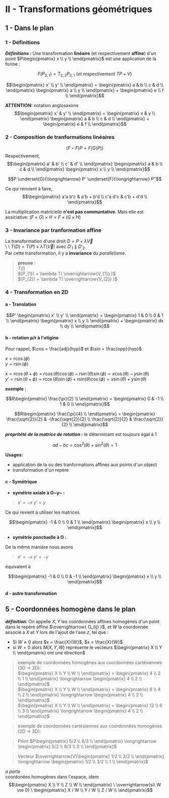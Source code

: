 #   II - Transformations géométriques

##  1 - Dans le plan

### 1 - Définitions

__*Définitions :*__ Une transformation __linéaire__ (et respectivement __affine__) d'un point 
$P\begin{pmatrix}
	x \\
	y \\
	\end{pmatrix}$ est une application de la forme :  
 
$$F(P_{2,1}) = T_{2,2}P_{2,1}\  ( et\ respectivement\  TP + V)$$


$$\begin{pmatrix}
	x' \\
	y' \\
	\end{pmatrix} = \begin{pmatrix}
	a & b \\
	c & d \\
\end{pmatrix} \begin{pmatrix}
	a \\
	y \\
\end{pmatrix} + \begin{pmatrix}
	e \\
	f \\
\end{pmatrix}$$

<!--
TODO
faire une accolade gauche multigligne
	x' = ax + by + e
	y' = cx + dy + f
-->

__ATTENTION:__ notation anglosaxone
$$\begin{pmatrix}
	x' & y' \\
\end{pmatrix} = \begin{pmatrix}
	x & y \\
\end{pmatrix} \begin{pmatrix}
	a & b \\
	c & d \\
\end{pmatrix} + \begin{pmatrix}
	e & f \\
\end{pmatrix}$$

### 2 - Composition de tranformations linéaires

$$(F \circ F)P =  F( G (P ) )$$
Respectivement, 
$$\begin{pmatrix}
	a' & b' \\
	c' & d' \\
\end{pmatrix} \begin{pmatrix}
	a & b \\
	c & d \\
\end{pmatrix} \begin{pmatrix}
	x \\
	y \\
\end{pmatrix}$$

$$P \underset{G}{\longrightarrow} P' \underset{F}{\longrightarrow} P"$$

Ce qui renvient à faire,
$$\begin{pmatrix}
	a'a  b'c & a'b + b'd \\
	c'a  d'c & c'b + d'd \\
\end{pmatrix}$$

La multiplication matricielle __n'est pas communtative__. Mais elle est assiciative: $(F \times G) \times H = F \times ( G \times H )$


### 3 - Invariance par tranformation affine

La transformation d'une droit $D = P + \lambda \overrightarrow{V}$  
\ \ $T(D) = T(P) + \lambda T( \overrightarrow{V} )$
avec $D'_{1} \parallel D'_{2}$.  
Par cette transformation, il y a __invariance__ du *parallélisme*.

> __preuve__ :  
> $T(I)$  
> $(P_{1}) + \lambda T( \overrightarrow{V_{1}} )$  
> $(P_{2}) + \lambda T( \overrightarrow{V_{2}} )$


### 4 - Transformation en 2D

#### a - Translation

$$P' \begin{pmatrix}
	x' \\
	y' \\
\end{pmatrix} = \begin{pmatrix}
	1 & 0 \\
	0 & 1 \\
\end{pmatrix} \begin{pmatrix}
	x \\
	y \\
\end{pmatrix} + \begin{pmatrix}
	dx \\
	dy \\
\end{pmatrix}$$

<!-- TODO : Image : translation-->

#### b - rotation p/r à l'otigine

Pour rappel, $\cos = \frac{adj}{hyp}$ et $\sin = \frac{opp}{hyp}$

$x = r \cos( \phi )$  
$y = r \sin( \phi )$
  
$x = r \cos(\theta + \phi) = r \cos(\theta) \cos(\phi) - r \sin(\theta) \sin(\phi) = x \cos(\theta) - y \sin(\theta)$  
$y' = r \sin(\theta + \phi) = r \cos(\theta)\sin(\phi) + r sin(\theta)\cos(\phi) = x \sin(\theta) + y \sin( \theta )$

__exemple :__

<!-- TODO : Image : rotation 1 -->
$$R\begin{pmatrix}
	\frac{\pi}{2} \\
\end{pmatrix} = \begin{pmatrix}
	0 & -1 \\
	1 & 0 \\
\end{pmatrix}$$

<!-- TODO : Image : rotation 2 -->
$$R\begin{pmatrix}
	\frac{\pi}{4} \\
\end{pmatrix} = \begin{pmatrix}
	\frac{\sqrt{2}}{2} & -\frac{\sqrt{2}}{2} \\
	\frac{\sqrt{2}}{2} & \frac{\sqrt{2}}{2} \\
\end{pmatrix}$$

__*propritété de la matrice de rotation :*__ le déterminant est toujours égal à 1

<!-- TODO : Image : exemple -->
$$ad - bc = \cos^{2}(\theta) + \sin^{2}(\theta) = 1$$

__Usages:__

- application de la ou des tranformations affines aux points d'un object
- transformation d'un repère


#### c - Symétrique

<!-- TODO : Image : sym axiale -->
<!-- TODO : Image : symétrie ponctuelle -->

* __symétrie axiale à O~y~ :__

> $x' = -x$
> $y' = y$

Ce qui revient à utiliser les matrices

$$\begin{pmatrix}
	-1 & 0 \\
	0 & 1 \\
\end{pmatrix} \begin{pmatrix}
	x \\
	y \\
\end{pmatrix}$$


* __symétrie ponctuelle à O :__

De la même manière nous avons
> $x' = -x$
> $y' = -y$

équivalent à

$$\begin{pmatrix}
	-1 & 0 \\
	0 & -1 \\
\end{pmatrix} \begin{pmatrix}
	x \\
	y \\
\end{pmatrix}$$


#### d - autre transformation
<!--
$\begin{pmatrix}
	a & b \\
	0 & c \\
\end{pmatrix}$ à observer sur
-->


## 5 - Coordonnées homogène dans le plan

__*définition*__: On appelle $X, Y$ les coordonnées affines homogènes d'un point dans le repère affine $\overrightarrow{ O_{ij} }$, et $W$ la coordonnée associé à $X$ et $Y$ lors de l'ajout de l'axe $z$, tel que :

* Si $W \ne 0$ alors $x = \frac{X}{W}$, $x = \frac{X}{W}$
* si $W = 0$ alors $M( X, Y, W)$ représente le vecteurs $\begin{pmatrix}
	X \\
	Y \\
\end{pmatrix} ont une direction$

> exemple de coordonnées homogènes aux coordonnées cartésiennes (3D $\rightarrow$ 2D):  
> $\begin{pmatrix}
	X \\
	Y \\
	W \\
\end{pmatrix} = \begin{pmatrix}
	4 \\
	2 \\
	1 \\
\end{pmatrix} \longrightarrow \begin{pmatrix}
	4 \\
	2 \\
\end{pmatrix}$  
> $\begin{pmatrix}
	X \\
	Y \\
	W \\
\end{pmatrix} = \begin{pmatrix}
	8 \\
	4 \\
	2 \\
\end{pmatrix} \longrightarrow \begin{pmatrix}
	4 \\
	2 \\
\end{pmatrix}$  
> $\begin{pmatrix}
	X \\
	Y \\
	W \\
\end{pmatrix} = \begin{pmatrix}
	12 \\
	6 \\
	3 \\
\end{pmatrix} \longrightarrow \begin{pmatrix}
	4 \\
	2 \\
\end{pmatrix}$  
  

> exemple de coordonnées cartésiennes aux coordonnées homogènes (2D $\rightarrow$ 3D):  

> Point $P\begin{pmatrix}
	5/2 \\
	8/3 \\
\end{pmatrix} \longrightarrow \begin{pmatrix}
	5/2 \\
	8/3 \\
	0 \\
\end{pmatrix}$

> Vecteur $\overrightarrow{V}\begin{pmatrix}
	1/2 \\
	3/2 \\
\end{pmatrix} \longrightarrow \begin{pmatrix}
	1/2 \\
	3/2 \\
	1 \\
\end{pmatrix}$

*a parte*  
coordonées homogènes dans l'espace, idem
$$\begin{pmatrix}
	X \\
	Y \\
	Z \\
	W \\
\end{pmatrix} \  \overrightarrow{si\  W \ne 0} \ \begin{pmatrix}
	X / W \\
	Y / W \\
	Z / W \\
\end{pmatrix}$$

